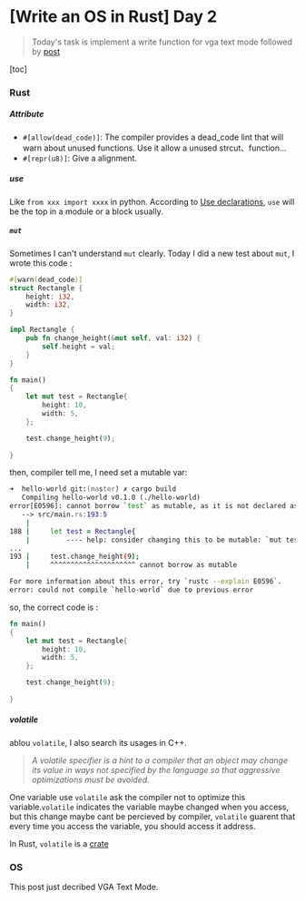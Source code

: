 # [Write an OS in Rust] Day 2

> Today's task is implement a write function for vga text mode followed by [post](https://os.phil-opp.com/vga-text-mode/)

[toc]

### Rust

##### Attribute

- `#[allow(dead_code)]`: The compiler provides a dead_code lint that will warn about unused functions.  Use it allow a unused strcut、function...
- `#[repr(u8)]`: Give a alignment.

##### use 

Like `from xxx import xxxx` in python. According to [Use declarations](https://doc.rust-lang.org/reference/items/use-declarations.html#use-declarations), `use` will be the top in a module or a block usually.

##### `mut`

Sometimes I can't understand `mut` clearly. Today I did a new test about `mut`, I wrote this code :

```rust
#[warn(dead_code)]
struct Rectangle {
    height: i32,
    width: i32,
}

impl Rectangle {
    pub fn change_height(&mut self, val: i32) {
        self.height = val;
    }
}

fn main()
{
    let mut test = Rectangle{
        height: 10,
        width: 5,
    };

    test.change_height(9);
    
}

```

then, compiler tell me, I need set a mutable var:

```zsh
➜  hello-world git:(master) ✗ cargo build
   Compiling hello-world v0.1.0 (./hello-world)
error[E0596]: cannot borrow `test` as mutable, as it is not declared as mutable
   --> src/main.rs:193:5
    |
188 |     let test = Rectangle{
    |         ---- help: consider changing this to be mutable: `mut test`
...
193 |     test.change_height(9);
    |     ^^^^^^^^^^^^^^^^^^^^^ cannot borrow as mutable

For more information about this error, try `rustc --explain E0596`.
error: could not compile `hello-world` due to previous error
```

so, the correct code is :

```rust
fn main()
{
    let mut test = Rectangle{
        height: 10,
        width: 5,
    };

    test.change_height(9);
    
}
```

##### volatile

ablou `volatile`, I also search its usages in C++.

> *A volatile specifier is a hint to a compiler that an object may change its value in ways not specified by the language so that aggressive optimizations must be avoided.*

One variable use `volatile` ask the compiler not to optimize this variable.`volatile` indicates the variable maybe changed when you access, but this change maybe cant be percieved by compiler, `volatile` guarent that every time you access the variable, you should access it address.

In Rust, `volatile` is a [crate](https://docs.rs/volatile/latest/volatile/struct.Volatile.html)

### OS

This post just decribed VGA Text Mode.
